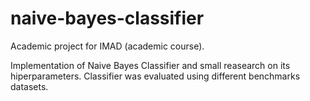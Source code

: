 # naive-bayes-classifier
Academic project for IMAD (academic course).

Implementation of Naive Bayes Classifier and small reasearch on its hiperparameters. Classifier was evaluated using different benchmarks datasets.
